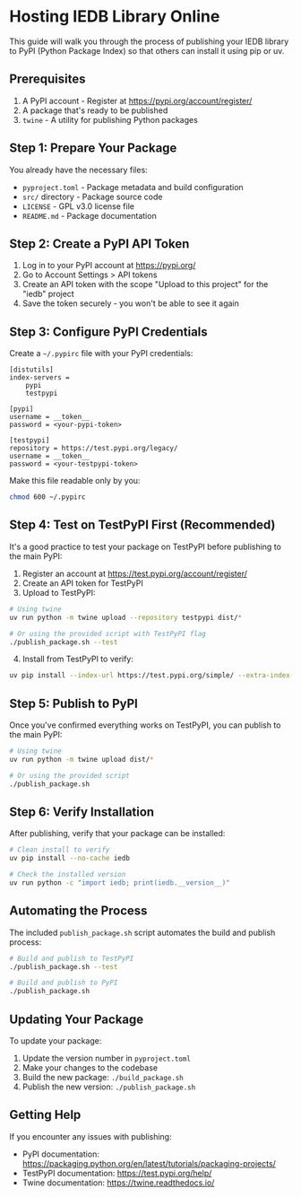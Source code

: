 # Hosting IEDB Library Online

This guide will walk you through the process of publishing your IEDB library to PyPI (Python Package Index) so that others can install it using pip or uv.

## Prerequisites

1. A PyPI account - Register at https://pypi.org/account/register/
2. A package that's ready to be published
3. `twine` - A utility for publishing Python packages

## Step 1: Prepare Your Package

You already have the necessary files:
- `pyproject.toml` - Package metadata and build configuration
- `src/` directory - Package source code
- `LICENSE` - GPL v3.0 license file
- `README.md` - Package documentation

## Step 2: Create a PyPI API Token

1. Log in to your PyPI account at https://pypi.org/
2. Go to Account Settings > API tokens
3. Create an API token with the scope "Upload to this project" for the "iedb" project
4. Save the token securely - you won't be able to see it again

## Step 3: Configure PyPI Credentials

Create a `~/.pypirc` file with your PyPI credentials:

```
[distutils]
index-servers =
    pypi
    testpypi

[pypi]
username = __token__
password = <your-pypi-token>

[testpypi]
repository = https://test.pypi.org/legacy/
username = __token__
password = <your-testpypi-token>
```

Make this file readable only by you:

```bash
chmod 600 ~/.pypirc
```

## Step 4: Test on TestPyPI First (Recommended)

It's a good practice to test your package on TestPyPI before publishing to the main PyPI:

1. Register an account at https://test.pypi.org/account/register/
2. Create an API token for TestPyPI
3. Upload to TestPyPI:

```bash
# Using twine
uv run python -m twine upload --repository testpypi dist/*

# Or using the provided script with TestPyPI flag
./publish_package.sh --test
```

4. Install from TestPyPI to verify:

```bash
uv pip install --index-url https://test.pypi.org/simple/ --extra-index-url https://pypi.org/simple/ iedb
```

## Step 5: Publish to PyPI

Once you've confirmed everything works on TestPyPI, you can publish to the main PyPI:

```bash
# Using twine
uv run python -m twine upload dist/*

# Or using the provided script
./publish_package.sh
```

## Step 6: Verify Installation

After publishing, verify that your package can be installed:

```bash
# Clean install to verify
uv pip install --no-cache iedb

# Check the installed version
uv run python -c "import iedb; print(iedb.__version__)"
```

## Automating the Process

The included `publish_package.sh` script automates the build and publish process:

```bash
# Build and publish to TestPyPI
./publish_package.sh --test

# Build and publish to PyPI
./publish_package.sh
```

## Updating Your Package

To update your package:

1. Update the version number in `pyproject.toml`
2. Make your changes to the codebase
3. Build the new package: `./build_package.sh`
4. Publish the new version: `./publish_package.sh`

## Getting Help

If you encounter any issues with publishing:

- PyPI documentation: https://packaging.python.org/en/latest/tutorials/packaging-projects/
- TestPyPI documentation: https://test.pypi.org/help/
- Twine documentation: https://twine.readthedocs.io/